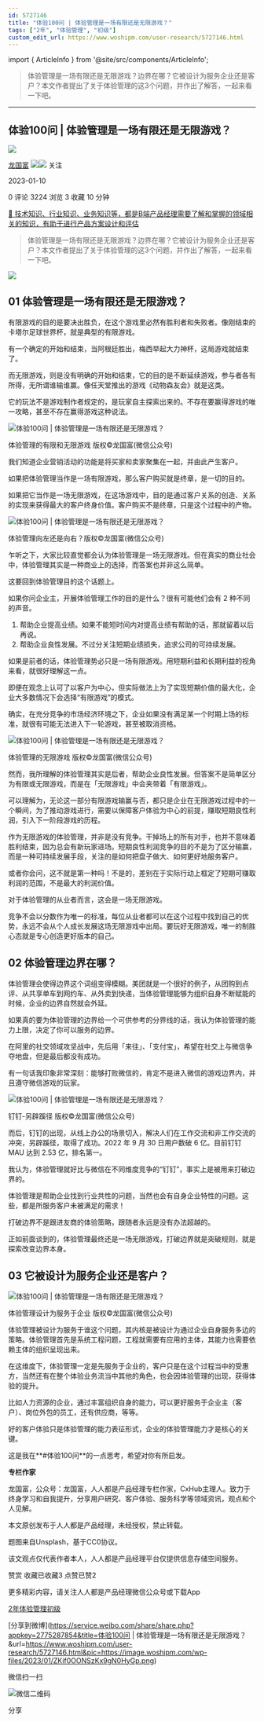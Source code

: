 ```yaml
---
id: 5727146
title: "体验100问 | 体验管理是一场有限还是无限游戏？​"
tags: ["2年", "体验管理", "初级"]
custom_edit_url: https://www.woshipm.com/user-research/5727146.html
---
```

import { ArticleInfo } from '@site/src/components/ArticleInfo';

<ArticleInfo
    author="龙国富"
    authorLink="https://www.woshipm.com/u/100850"
    published="2023-01-10"
    views={3224}
    comments={0}
    collects={3}
/>

> 体验管理是一场有限还是无限游戏？边界在哪？它被设计为服务企业还是客户？本文作者提出了关于体验管理的这3个问题，并作出了解答，一起来看一下吧。

---

## 体验100问 | 体验管理是一场有限还是无限游戏？​

[![](https://static.woshipm.com/view/woshipm_api_def_20230111172317_6089.png?imageView2/1/w/72/h/72/q/100)](https://www.woshipm.com/u/100850)

[龙国富](https://www.woshipm.com/u/100850) ![](https://static.woshipm.com/tag/1121_1@2x.png)![](https://static.woshipm.com/tag/2204_1@2x.png) 关注

2023-01-10

0 评论 3224 浏览 3 收藏 10 分钟

[🔗 技术知识、行业知识、业务知识等，都是B端产品经理需要了解和掌握的领域相关的知识，有助于进行产品方案设计和评估](https://ke.qidianla.com/courses/bcpm)

> 体验管理是一场有限还是无限游戏？边界在哪？它被设计为服务企业还是客户？本文作者提出了关于体验管理的这3个问题，并作出了解答，一起来看一下吧。

![](https://image.woshipm.com/wp-files/2023/01/ZKif0OONSzKx9gN0HyGp.png)

## 01 体验管理是一场有限还是无限游戏？

有限游戏的目的是要决出胜负，在这个游戏里必然有胜利者和失败者。像刚结束的卡塔尔足球世界杯，就是典型的有限游戏。

有一个确定的开始和结束，当阿根廷胜出，梅西举起大力神杯，这局游戏就结束了。

而无限游戏，则是没有明确的开始和结束，它的目的是不断延续游戏，参与者各有所得，无所谓谁输谁赢。像任天堂推出的游戏《动物森友会》就是这类。

它的玩法不是游戏制作者规定的，是玩家自主探索出来的。不存在要赢得游戏的唯一攻略，甚至不存在赢得游戏这种说法。

![体验100问 | 体验管理是一场有限还是无限游戏？](https://image.woshipm.com/wp-files/2023/01/UGSUoxCnTwRBgZgIlmL4.png)

体验管理的有限和无限游戏 版权©龙国富(微信公众号)

我们知道企业营销活动的功能是将买家和卖家聚集在一起，并由此产生客户。

如果把体验管理当作是一场有限游戏，那么客户购买就是终章，是一切的目的。

如果把它当作是一场无限游戏，在这场游戏中，目的是通过客户关系的创造、关系的实现来获得最大的客户终身价值。客户购买不是终章，只是这个过程中的产物。

![体验100问 | 体验管理是一场有限还是无限游戏？](https://image.woshipm.com/wp-files/2023/01/erlRH3NMAMsiiYE9SI9g.png)

体验管理向左还是向右？版权©龙国富(微信公众号)

乍听之下，大家比较直觉都会认为体验管理是一场无限游戏。但在真实的商业社会中，体验管理其实是一种商业上的选择，而答案也并非这么简单。

这要回到体验管理目的这个话题上。

如果你问企业主，开展体验管理工作的目的是什么？很有可能他们会有 2 种不同的声音。

1.  帮助企业提高业绩。如果不能短时间内对提高业绩有帮助的话，那就留着以后再说。
2.  帮助企业良性发展。不过分关注短期业绩损失，追求公司的可持续发展。

如果是前者的话，体验管理势必只是一场有限游戏。用短期利益和长期利益的视角来看，就很好理解这一点。

即便在观念上认可了以客户为中心，但实际做法上为了实现短期价值的最大化，企业大多数情况下会选择“有限游戏”的模式。

确实，在充分竞争的市场经济环境之下，企业如果没有满足某一个时期上场的标准，就很有可能无法进入下一轮游戏，甚至被取消资格。

![体验100问 | 体验管理是一场有限还是无限游戏？](https://image.woshipm.com/wp-files/2023/01/TCBlA1qWzWp7sIA5RgZj.png)

体验管理的无限游戏 版权©龙国富(微信公众号)

然而，我所理解的体验管理其实是后者，帮助企业良性发展。但答案不是简单区分为有限或无限游戏，而是在「无限游戏」中会夹带着「有限游戏」。

可以理解为，无论这一部分有限游戏输赢与否，都只是企业在无限游戏过程中的一个瞬间，为了推动游戏进行，需要以保障客户体验为中心的前提，赚取短期良性利润，引入下一阶段游戏的历程。

作为无限游戏的体验管理，并非是没有竞争。干掉场上的所有对手，也并不意味着胜利结束，因为总会有新玩家进场。短期良性利润竞争的目的不是为了区分输赢，而是一种可持续发展手段，关注的是如何把盘子做大、如何更好地服务客户。

或者你会问，这不就是第一种吗！不是的，差别在于实际行动上框定了短期可赚取利润的范围，不是最大的利润价值。

对于体验管理的从业者而言，这会是一场无限游戏。

竞争不会以分数作为唯一的标准，每位从业者都可以在这个过程中找到自己的优势，永远不会从个人成长发展这场无限游戏中出局。要玩好无限游戏，唯一的制胜心态就是专心创造更好版本的自己。

## 02 体验管理边界在哪？

体验管理会使得边界这个词组变得模糊。美团就是一个很好的例子，从团购到点评、从共享单车到网约车、从外卖到快递，当体验管理能够为组织自身不断赋能的时候，企业的边界自然就会外延。

如果真的要为体验管理的边界给一个可供参考的分界线的话，我认为体验管理的能力上限，决定了你可以服务的边界。

在阿里的社交领域攻坚战中，先后用「来往」、「支付宝」，希望在社交上与微信争夺地盘，但是最后都没有成功。

有一句话我印象非常深刻：能够打败微信的，肯定不是进入微信的游戏边界内，并且遵守微信游戏的玩家。

![体验100问 | 体验管理是一场有限还是无限游戏？](https://image.woshipm.com/wp-files/2023/01/uIV5GplnKqz4QeXGvJIN.png)

钉钉-另辟蹊径 版权©龙国富(微信公众号)

而后，钉钉的出现，从线上办公的场景切入，解决人们在工作交流和非工作交流的冲突，另辟蹊径，取得了成功。2022 年 9 月 30 日用户数破 6 亿。目前钉钉 MAU 达到 2.53 亿，排名第一。

我认为，体验管理就好比与微信在不同维度竞争的“钉钉”，事实上是被用来打破边界的。

体验管理是帮助企业找到行业共性的问题，当然也会有自身企业特性的问题。这些，都是所服务客户未被满足的需求！

打破边界不是跟进友商的体验策略，跟随者永远是没有办法超越的。

正如前面谈到的，体验管理最终还是一场无限游戏，打破边界就是突破规则，就是探索改变边界本身。

## 03 它被设计为服务企业还是客户？

![体验100问 | 体验管理是一场有限还是无限游戏？](https://image.woshipm.com/wp-files/2023/01/4PrmBGr462kcmXDKj8eY.png)

体验管理设计为服务于企业 版权©龙国富(微信公众号)

体验管理被设计为服务于谁这个问题，其内核是被设计为通过企业自身服务多边的策略。体验管理首先是系统工程问题，工程就需要有应用的主体，其能力也需要依赖主体的组织呈现出来。

在这维度下，体验管理一定是先服务于企业的，客户只是在这个过程当中的受惠方，当然还有在整个体验业务流当中其他的角色，也会因体验管理的出现，获得体验的提升。

比如人力资源的企业，通过丰富组织自身的能力，可以更好服务于企业主（客户）、岗位外包的员工，还有供应商，等等。

好的客户体验只是体验管理的能力表征形式，企业的体验管理能力才是核心的关键。

这是我在**#体验100问**的一点思考，希望对你有所启发。

**专栏作家**

龙国富，公众号：龙国富，人人都是产品经理专栏作家，CxHub主理人。致力于终身学习和自我提升，分享用户研究、客户体验、服务科学等领域资讯，观点和个人见解。

本文原创发布于人人都是产品经理，未经授权，禁止转载。

题图来自Unsplash，基于CC0协议。

该文观点仅代表作者本人，人人都是产品经理平台仅提供信息存储空间服务。

赞赏 收藏已收藏3 点赞已赞2

更多精彩内容，请关注人人都是产品经理微信公众号或下载App

[2年](https://www.woshipm.com/tag/2%e5%b9%b4)[体验管理](https://www.woshipm.com/tag/%e4%bd%93%e9%aa%8c%e7%ae%a1%e7%90%86)[初级](https://www.woshipm.com/tag/%e5%88%9d%e7%ba%a7)

[分享到微博](https://service.weibo.com/share/share.php?appkey=2775287854&title=体验100问 | 体验管理是一场有限还是无限游戏？​&url=https://www.woshipm.com/user-research/5727146.html&pic=https://image.woshipm.com/wp-files/2023/01/ZKif0OONSzKx9gN0HyGp.png)

微信扫一扫

![微信二维码](https://api.pwmqr.com/qrcode/create/?url=https://www.woshipm.com/user-research/5727146.html)

分享